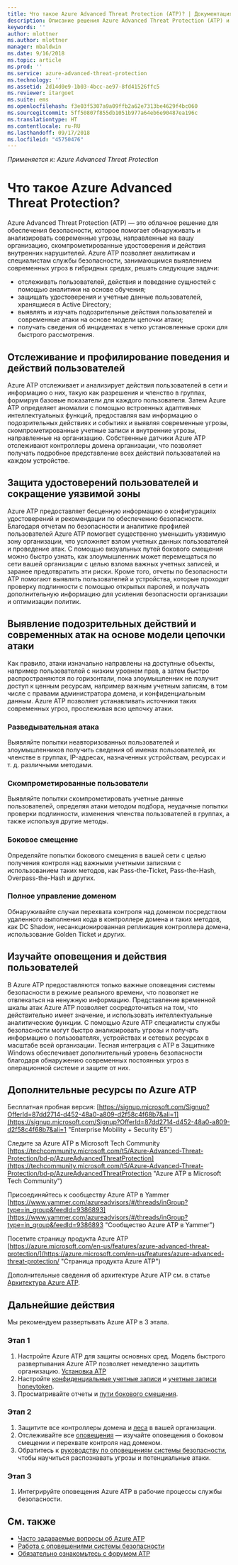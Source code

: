 ```yaml
---
title: Что такое Azure Advanced Threat Protection (ATP)? | Документация Майкрософт
description: Описание решения Azure Advanced Threat Protection (ATP) и подозрительных действий, которые оно может обнаруживать
keywords: ''
author: mlottner
ms.author: mlottner
manager: mbaldwin
ms.date: 9/16/2018
ms.topic: article
ms.prod: ''
ms.service: azure-advanced-threat-protection
ms.technology: ''
ms.assetid: 2d14d0e9-1b03-4bcc-ae97-8fd41526ffc5
ms.reviewer: itargoet
ms.suite: ems
ms.openlocfilehash: f3e03f5307a9a09ffb2a62e7313be4629f4bc060
ms.sourcegitcommit: 5ff50807f855db1051b977a64eb6e90487ea196c
ms.translationtype: HT
ms.contentlocale: ru-RU
ms.lasthandoff: 09/17/2018
ms.locfileid: "45750476"
---
```

*Применяется к: Azure Advanced Threat Protection*

# <a name="what-is-azure-advanced-threat-protection"></a>Что такое Azure Advanced Threat Protection?
Azure Advanced Threat Protection (ATP) — это облачное решение для обеспечения безопасности, которое помогает обнаруживать и анализировать современные угрозы, направленные на вашу организацию, скомпрометированные удостоверения и действия внутренних нарушителей. Azure ATP позволяет аналитикам и специалистам службы безопасности, занимающимся выявлением современных угроз в гибридных средах, решать следующие задачи:  
- отслеживать пользователей, действия и поведение сущностей с помощью аналитики на основе обучения;  
- защищать удостоверения и учетные данные пользователей, хранящиеся в Active Directory;  
- выявлять и изучать подозрительные действия пользователей и современные атаки на основе модели цепочки атаки; 
- получать сведения об инцидентах в четко установленные сроки для быстрого рассмотрения. 
 
## <a name="monitor-and-profile-user-behavior-and-activities"></a>Отслеживание и профилирование поведения и действий пользователей  
Azure ATP отслеживает и анализирует действия пользователей в сети и информацию о них, такую как разрешения и членство в группах, формируя базовые показатели для каждого пользователя. Затем Azure ATP определяет аномалии с помощью встроенных адаптивных интеллектуальных функций, предоставляя вам информацию о подозрительных действиях и событиях и выявляя современные угрозы, скомпрометированные учетные записи и внутренние угрозы, направленные на организацию. Собственные датчики Azure ATP отслеживают контроллеры домена организации, что позволяет получать подробное представление всех действий пользователей на каждом устройстве. 
 
## <a name="protect-user-identities-and-reduce-the-attack-surface"></a>Защита удостоверений пользователей и сокращение уязвимой зоны   
Azure ATP предоставляет бесценную информацию о конфигурациях удостоверений и рекомендации по обеспечению безопасности. Благодаря отчетам по безопасности и аналитике профилей пользователей Azure ATP помогает существенно уменьшить уязвимую зону организации, что усложняет взлом учетных данных пользователей и проведение атак. С помощью визуальных путей бокового смещения можно быстро узнать, как злоумышленник может перемещаться по сети вашей организации с целью взлома важных учетных записей, и заранее предотвратить эти риски. Кроме того, отчеты по безопасности ATP помогают выявлять пользователей и устройства, которые проходят проверку подлинности с помощью открытых паролей, и получать дополнительную информацию для усиления безопасности организации и оптимизации политик.  
 
## <a name="identify-suspicious-activities-and-advanced-attacks-across-the-attack-kill-chain"></a>Выявление подозрительных действий и современных атак на основе модели цепочки атаки 
Как правило, атаки изначально направлены на доступные объекты, например пользователей с низким уровнем прав, а затем быстро распространяются по горизонтали, пока злоумышленник не получит доступ к ценным ресурсам, например важным учетным записям, в том числе с правами администратора домена, и конфиденциальным данным. Azure ATP позволяет устанавливать источники таких современных угроз, прослеживая всю цепочку атаки. 
### <a name="reconnaissance"></a>Разведывательная атака 
Выявляйте попытки неавторизованных пользователей и злоумышленников получить сведения об именах пользователей, их членстве в группах, IP-адресах, назначенных устройствам, ресурсах и т. д. различными методами.  
### <a name="compromised-users"></a>Скомпрометированные пользователи
Выявляйте попытки скомпрометировать учетные данные пользователей, определяя атаки методом подбора, неудачные попытки проверки подлинности, изменения членства пользователей в группах, а также используя другие методы.  

### <a name="lateral-movements"></a>Боковое смещение
Определяйте попытки бокового смещения в вашей сети с целью получения контроля над важными учетными записями с использованием таких методов, как Pass-the-Ticket, Pass-the-Hash, Overpass-the-Hash и других.  

### <a name="domain-dominance"></a>Полное управление доменом
Обнаруживайте случаи перехвата контроля над доменом посредством удаленного выполнения кода в контроллере домена и таких методов, как DC Shadow, несанкционированная репликация контроллера домена, использование Golden Ticket и других.   

## <a name="investigate-alerts-and-user-activities"></a>Изучайте оповещения и действия пользователей  
В Azure ATP предоставляются только важные оповещения системы безопасности в режиме реального времени, что позволяет не отвлекаться на ненужную информацию. Представление временной шкалы атак Azure ATP позволяет сосредоточиться на том, что действительно имеет значение, и использовать интеллектуальные аналитические функции. С помощью Azure ATP специалисты службы безопасности могут быстро анализировать угрозы и получать информацию о пользователях, устройствах и сетевых ресурсах в масштабе всей организации. Тесная интеграция с ATP в Защитнике Windows обеспечивает дополнительный уровень безопасности благодаря обнаружению современных постоянных угроз в операционной системе и защите от них.  

## <a name="additional-resources-for-azure-atp"></a>Дополнительные ресурсы по Azure ATP  
Бесплатная пробная версия: [https://signup.microsoft.com/Signup?OfferId=87dd2714-d452-48a0-a809-d2f58c4f68b7&ali=1](https://signup.microsoft.com/Signup?OfferId=87dd2714-d452-48a0-a809-d2f58c4f68b7&ali=1 "Enterprise Mobility + Security E5")
 
Следите за Azure ATP в Microsoft Tech Community  
[https://techcommunity.microsoft.com/t5/Azure-Advanced-Threat-Protection/bd-p/AzureAdvancedThreatProtection](https://techcommunity.microsoft.com/t5/Azure-Advanced-Threat-Protection/bd-p/AzureAdvancedThreatProtection "Azure ATP в Microsoft Tech Community")
 
Присоединяйтесь к сообществу Azure ATP в Yammer [https://www.yammer.com/azureadvisors/#/threads/inGroup?type=in_group&feedId=9386893](https://www.yammer.com/azureadvisors/#/threads/inGroup?type=in_group&feedId=9386893 "Сообщество Azure ATP в Yammer")
 
Посетите страницу продукта Azure ATP  
[https://azure.microsoft.com/en-us/features/azure-advanced-threat-protection/](https://azure.microsoft.com/en-us/features/azure-advanced-threat-protection/ "Страница продукта Azure ATP")

Дополнительные сведения об архитектуре Azure ATP см. в статье [Архитектура Azure ATP](atp-architecture.md).
 
## <a name="whats-next"></a>Дальнейшие действия 

Мы рекомендуем развертывать Azure ATP в 3 этапа.  

### <a name="phase-1"></a>Этап 1

1. Настройте Azure ATP для защиты основных сред. Модель быстрого развертывания Azure ATP позволяет немедленно защитить организацию. [Установка ATP](install-atp-step1.md)  
2. Настройте [конфиденциальные учетные записи](sensitive-accounts.md) и [учетные записи honeytoken](install-atp-step7.md).   
3. Просматривайте отчеты и [пути бокового смещения](use-case-lateral-movement-path.md).  


### <a name="phase-2"></a>Этап 2

1. Защитите все контроллеры домена и [леса](atp-multi-forest.md) в вашей организации.  
2.  Отслеживайте все [оповещения](working-with-suspicious-activities.md) — изучайте оповещения о боковом смещении и перехвате контроля над доменом.  
3. Обратитесь к [руководству по оповещениям системы безопасности](suspicious-activity-guide.md), чтобы научиться распознавать угрозы и потенциальные атаки.   


### <a name="phase-3"></a>Этап 3

1. Интегрируйте оповещения Azure ATP в рабочие процессы службы безопасности. 

## <a name="see-also"></a>См. также
- [Часто задаваемые вопросы об Azure ATP](atp-technical-faq.md)
- [Работа с оповещениями системы безопасности](working-with-suspicious-activities.md)
- [Обязательно ознакомьтесь с форумом ATP](https://aka.ms/azureatpcommunity)